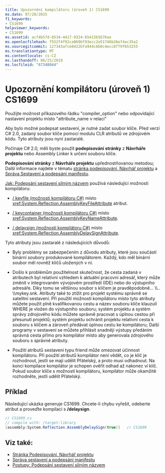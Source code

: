 ```yaml
---
title: Upozornění kompilátoru (úroveň 1) CS1699
ms.date: 07/20/2015
f1_keywords:
- CS1699
helpviewer_keywords:
- CS1699
ms.assetid: acf4b57d-8534-4417-9324-65415b5676ae
ms.openlocfilehash: f552f4f92ca069bf93ecc2e51746b26ef4ac35a2
ms.sourcegitcommit: 127343afce8422bfa944c8b0c4ecc8f79f653255
ms.translationtype: MT
ms.contentlocale: cs-CZ
ms.lasthandoff: 06/25/2019
ms.locfileid: "67348044"
---
```

# <a name="compiler-warning-level-1-cs1699"></a>Upozornění kompilátoru (úroveň 1) CS1699
Použijte možnost příkazového řádku "compiler_option" nebo odpovídající nastavení projektu místo "attribute_name v relaci"  
  
 Aby bylo možné podepsat sestavení, je nutné zadat soubor klíče. Před verzí C# 2.0, zadaný soubor klíče pomocí modulu CLR atributů ve zdrojovém kódu. Tyto atributy jsou nyní zastaralé.  
  
 Počínaje C# 2.0, měli byste použít **podepisování stránky** z **Návrháře projektu** nebo Assembly Linker k určení souboru klíče.  
  
 **Podepisování stránky** z **Návrháře projektu** upřednostňovanou metodou; Další informace najdete v tématu [stránka podepisování, Návrhář projektu](/visualstudio/ide/reference/signing-page-project-designer) a [Správa Sestavení a podepsání manifestu](/visualstudio/ide/managing-assembly-and-manifest-signing).  
  
 [Jak: Podepsání sestavení silným názvem](../../../framework/app-domains/how-to-sign-an-assembly-with-a-strong-name.md) používá následující možnosti kompilátoru:  
  
- [/ keyfile (možnosti kompilátoru C#)](../../../csharp/language-reference/compiler-options/keyfile-compiler-option.md) místo <xref:System.Reflection.AssemblyKeyFileAttribute> atribut.  
  
- [/ keycontainer (možnosti kompilátoru C#)](../../../csharp/language-reference/compiler-options/keycontainer-compiler-option.md) místo <xref:System.Reflection.AssemblyKeyNameAttribute>.  
  
- [/ delaysign (možnosti kompilátoru C#)](../../../csharp/language-reference/compiler-options/delaysign-compiler-option.md) místo <xref:System.Reflection.AssemblyDelaySignAttribute>.  
  
 Tyto atributy jsou zastaralé z následujících důvodů:  
  
- Byly problémy se zabezpečením z důvodu atributy, které jsou součástí binární soubory produkované kompilátorem. Každý, kdo měl binární soubor měl rovněž klíčů uložených v ní.  
  
- Došlo k problémům použitelnost skutečnost, že cesta zadaná v atributech byl relativní vzhledem k aktuální pracovní adresář, který může změnit v integrovaném vývojovém prostředí (IDE) nebo do výstupního adresáře. Díky tomu se většinou soubor s klíčem je pravděpodobně... \\\\.. \\\mykey.snk. Atributy také to ztížit pro projekt systému správně se satelitní sestavení. Při použití možnosti kompilátoru místo tyto atributy můžete použít plně kvalifikovanou cestu a název souboru klíče klauzulí WHERE je vložen do výstupního souboru; systém projektu a systém správy zdrojového kódu můžete správně pracovat s úplnou cestou při přesunutí projektů; systém projektu ochránit projektu relativní cesta k souboru s klíčem a zároveň předávat úplnou cestu ke kompilátoru; Další programy v sestavení se můžete přihlásit snadněji výstupy předáním správná cesta přímo pro kompilátor místo aby generovala zdrojového souboru s správné atributy.  
  
- Použití atributů sestavení typu friend může omezovat účinnost kompilátoru. Při použití atributů kompilátor není vědět, co je klíč je rozhodnout, jestli se mají udělit Přátelský, a proto musí odhadnout. Na konci kompilace kompilátor je schopen ověřit odhad až nakonec ví klíč. Pokud soubor klíče s možností kompilátoru, kompilátor může okamžitě rozhodněte, jestli udělit Přátelský.  
  
## <a name="example"></a>Příklad  
 Následující ukázka generuje CS1699. Chcete-li chybu vyřešit, odeberte atribut a proveďte kompilaci s **/delaysign**.  
  
```csharp  
// CS1699.cs  
// compile with: /target:library  
[assembly:System.Reflection.AssemblyDelaySign(true)]   // CS1699  
```  
  
## <a name="see-also"></a>Viz také:

- [Stránka Podepisování, Návrhář projektu](/visualstudio/ide/reference/signing-page-project-designer)
- [Správa sestavení a podepsání manifestu](/visualstudio/ide/managing-assembly-and-manifest-signing)
- [Postupy: Podepsání sestavení silným názvem](../../../framework/app-domains/how-to-sign-an-assembly-with-a-strong-name.md)
